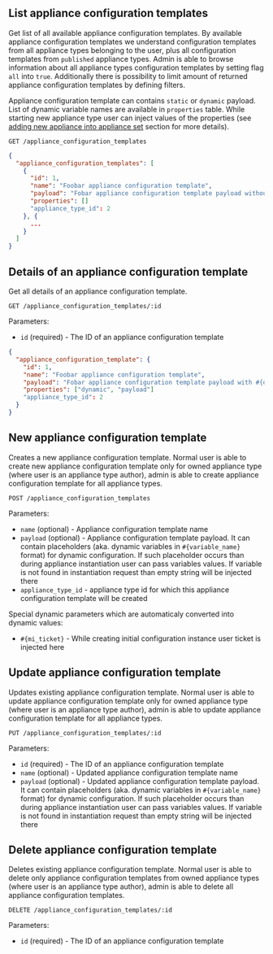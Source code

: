 ## List appliance configuration templates

Get list of all available appliance configuration templates. By available appliance configuration templates we understand configuration templates from all appliance types belonging to the user, plus all configuration templates from `published` appliance types. Admin is able to browse information about all appliance types configuration templates by setting flag `all` into `true`. Additionally there is possibility to limit amount of returned appliance configuration templates by defining filters.


Appliance configuration template can contains `static` or `dynamic` payload. List of dynamic variable names are available in `properties` table. While starting new appliance type user can inject values of the properties (see [adding new appliance into appliance set](appliances#post) section for more details).

```
GET /appliance_configuration_templates
```

```json
{
  "appliance_configuration_templates": [
    {
      "id": 1,
      "name": "Foobar appliance configuration template",
      "payload": "Fobar appliance configuration template payload without dynamic payload",
      "properties": []
      "appliance_type_id": 2
    }, {
      ...
    }
  ]
}
```

## Details of an appliance configuration template

Get all details of an appliance configuration template.

```
GET /appliance_configuration_templates/:id
```

Parameters:

+ `id` (required) - The ID of an appliance configuration template

```json
{
  "appliance_configuration_template": {
    "id": 1,
    "name": "Foobar appliance configuration template",
    "payload": "Fobar appliance configuration template payload with #{dynamic} #{payload}",
    "properties": ["dynamic", "payload"]
    "appliance_type_id": 2
  }
}
```

## New appliance configuration template

Creates a new appliance configuration template. Normal user is able to create new appliance configuration template only for owned appliance type (where user is an appliance type author), admin is able to create appliance configuration template for all appliance types.

```
POST /appliance_configuration_templates
```

Parameters:

+ `name` (optional) - Appliance configuration template name
+ `payload` (optional) - Appliance configuration template payload. It can contain placeholders (aka. dynamic variables in `#{variable_name}` format) for dynamic configuration. If such placeholder occurs than during appliance instantiation user can pass variables values. If variable is not found in instantiation request than empty string will be injected there
+ `appliance_type_id` - appliance type id for which this appliance configuration template will be created

Special dynamic parameters which are automaticaly converted into dynamic values:

+ `#{mi_ticket}` - While creating initial configuration instance user ticket is injected here

## Update appliance configuration template

Updates existing appliance configuration template. Normal user is able to update appliance configuration template only for owned appliance type (where user is an appliance type author), admin is able to update appliance configuration template for all appliance types.

```
PUT /appliance_configuration_templates/:id
```

Parameters:

+ `id` (required) - The ID of an appliance configuration template
+ `name` (optional) - Updated appliance configuration template name
+ `payload` (optional) - Updated appliance configuration template payload. It can contain placeholders (aka. dynamic variables in `#{variable_name}` format) for dynamic configuration. If such placeholder occurs than during appliance instantiation user can pass variables values. If variable is not found in instantiation request than empty string will be injected there

## Delete appliance configuration template

Deletes existing appliance configuration template. Normal user is able to delete only appliance configuration templates from owned appliance types (where user is an appliance type author), admin is able to delete all appliance configuration templates.

```
DELETE /appliance_configuration_templates/:id
```

Parameters:

+ `id` (required) - The ID of an appliance configuration template